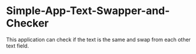 # Simple-App-Text-Swapper-and-Checker
This application can check if the text is the same and swap from each other text field.
